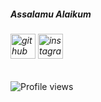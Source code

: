 ##### Assalamu Alaikum
###### [<img src='https://cdn.jsdelivr.net/npm/simple-icons@3.0.1/icons/github.svg' alt='github' height='40'>](https://github.com/mariamsafa) [<img src='https://cdn.jsdelivr.net/npm/simple-icons@3.0.1/icons/instagram.svg' alt='instagram' height='40'>](https://www.instagram.com/mariamsafa___/)  
![Profile views](https://gpvc.arturio.dev/mariamsafa)  

